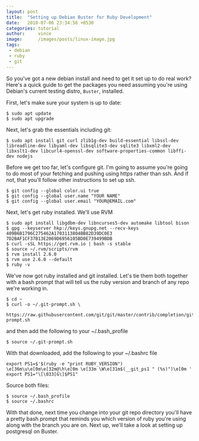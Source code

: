 ```yaml
---
layout: post
title:  "Setting up Debian Buster for Ruby Development"
date:   2018-07-06 23:34:56 +0530
categories: tutorial
author:     vince
image:      /images/posts/linux-image.jpg
tags:
 - debian
 - ruby
 - git
---
```


So you've got a new debian install and need to get it set up to do real work? Here's a quick guide to get the packages you need assuming you're using Debian's current testing distro, `Buster`, installed.

First, let's make sure your system is up to date:

    $ sudo apt update
    $ sudo apt upgrade

Next, let's grab the essentials including git:

    $ sudo apt install git curl zlib1g-dev build-essential libssl-dev libreadline-dev libyaml-dev libsqlite3-dev sqlite3 libxml2-dev libxslt1-dev libcurl4-openssl-dev software-properties-common libffi-dev nodejs

Before we get too far, let's configure git. I'm going to assume you're going to do most of your fetching and pushing using https rather than ssh. And if not, that you'll follow other instructions to set up ssh.

    $ git config --global color.ui true
    $ git config --global user.name "YOUR NAME"
    $ git config --global user.email "YOUR@EMAIL.com"

Next, let's get ruby installed. We'll use RVM

    $ sudo apt install libgdbm-dev libncurses5-dev automake libtool bison
    $ gpg --keyserver hkp://keys.gnupg.net --recv-keys 409B6B1796C275462A1703113804BB82D39DC0E3 7D2BAF1CF37B13E2069D6956105BD0E739499BDB
    $ curl -sSL https://get.rvm.io | bash -s stable
    $ source ~/.rvm/scripts/rvm
    $ rvm install 2.6.0
    $ rvm use 2.6.0 --default
    $ ruby -v

We've now got ruby installed and git installed. Let's tie them both together with a bash prompt that will tell us the ruby version and branch of any repo we're working in.

    $ cd ~
    $ curl -o ~/.git-prompt.sh \
        https://raw.githubusercontent.com/git/git/master/contrib/completion/git-prompt.sh

and then add the following to your ~/.bash_profile

    $ source ~/.git-prompt.sh

With that downloaded, add the following to your ~/.bashrc file

```
export PS1=$'$(ruby -e "print RUBY_VERSION") \e[36m\u\e[0m\e[32m@\h\e[0m \e[33m \W\e[31m$(__git_ps1 " (%s)")\e[0m '
export PS1="\[\033[G\]$PS1"
```

Source both files:

    $ source ~/.bash_profile
    $ source ~/.bashrc

With that done, next time you change into your git repo directory you'll have a pretty bash prompt that reminds you which version of ruby you're using along with the branch you are on. Next up, we'll take a look at setting up postgresql on Buster.
